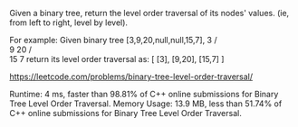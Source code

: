 Given a binary tree, return the level order traversal of its nodes' values. (ie, from left to right, level by level).

For example:
Given binary tree [3,9,20,null,null,15,7],
    3
   / \
  9  20
    /  \
   15   7
return its level order traversal as:
[
  [3],
  [9,20],
  [15,7]
]

https://leetcode.com/problems/binary-tree-level-order-traversal/

Runtime: 4 ms, faster than 98.81% of C++ online submissions for Binary Tree Level Order Traversal.
Memory Usage: 13.9 MB, less than 51.74% of C++ online submissions for Binary Tree Level Order Traversal.

